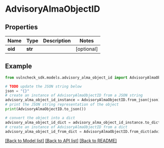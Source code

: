 # AdvisoryAlmaObjectID


## Properties

Name | Type | Description | Notes
------------ | ------------- | ------------- | -------------
**oid** | **str** |  | [optional] 

## Example

```python
from vulncheck_sdk.models.advisory_alma_object_id import AdvisoryAlmaObjectID

# TODO update the JSON string below
json = "{}"
# create an instance of AdvisoryAlmaObjectID from a JSON string
advisory_alma_object_id_instance = AdvisoryAlmaObjectID.from_json(json)
# print the JSON string representation of the object
print(AdvisoryAlmaObjectID.to_json())

# convert the object into a dict
advisory_alma_object_id_dict = advisory_alma_object_id_instance.to_dict()
# create an instance of AdvisoryAlmaObjectID from a dict
advisory_alma_object_id_from_dict = AdvisoryAlmaObjectID.from_dict(advisory_alma_object_id_dict)
```
[[Back to Model list]](../README.md#documentation-for-models) [[Back to API list]](../README.md#documentation-for-api-endpoints) [[Back to README]](../README.md)


